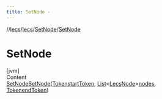 ```yaml
---
title: SetNode -
---
```

//[lecs](../../index.md)/[lecs](../index.md)/[SetNode](index.md)/[SetNode](-set-node.md)



# SetNode  
[jvm]  
Content  
[SetNode](index.md)[SetNode](-set-node.md)([Token](../-token/index.md)[startToken](-set-node.md), [List](https://docs.oracle.com/javase/8/docs/api/java/util/List.html)<[LecsNode](../-lecs-node/index.md)>[nodes](-set-node.md), [Token](../-token/index.md)[endToken](-set-node.md))  
  



